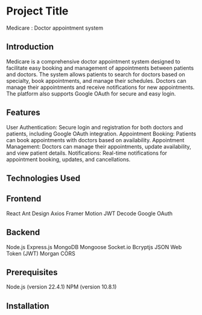 # Project Title

Medicare : Doctor appointment system 


## Introduction

Medicare is a comprehensive doctor appointment system designed to facilitate easy booking and management of appointments between patients and doctors. The system allows patients to search for doctors based on specialty, book appointments, and manage their schedules. Doctors can manage their appointments and receive notifications for new appointments. The platform also supports Google OAuth for secure and easy login.


## Features 
User Authentication: Secure login and registration for both doctors and patients, including Google OAuth integration.
Appointment Booking: Patients can book appointments with doctors based on availability.
Appointment Management: Doctors can manage their appointments, update availability, and view patient details.
Notifications: Real-time notifications for appointment booking, updates, and cancellations.

## Technologies Used 

## Frontend
React
Ant Design
Axios
Framer Motion
JWT Decode
Google OAuth

## Backend
Node.js
Express.js
MongoDB
Mongoose
Socket.io
Bcryptjs
JSON Web Token (JWT)
Morgan
CORS

## Prerequisites
Node.js (version 22.4.1)
NPM (version 10.8.1)


## Installation
 